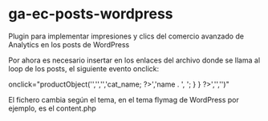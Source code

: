 # ga-ec-posts-wordpress
Plugin para implementar impresiones y clics del comercio avanzado de Analytics en los posts de WordPress


Por ahora es necesario insertar en los enlaces del archivo donde se llama al loop de los posts, el siguiente evento onclick:

onclick="productObject('<?php the_title(); ?>','<?php the_ID(); ?>','<?php echo get_the_author_meta('ID'); ?>','<?php  $cat = get_the_category(); echo $cat[0]->cat_name; ?>','<?php $posttags = get_the_tags();
					if ($posttags) {
					  foreach($posttags as $tag) {
						echo $tag->name . ', '; 
					  }
					} ?>','<?php wp_title(); ?>','<?php the_permalink(); ?>')"
          
El fichero cambia según el tema, en el tema flymag de WordPress por ejemplo, es el content.php

